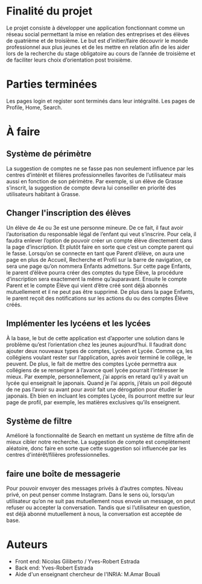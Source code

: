 # Finalité du projet
Le projet consiste à développer une application fonctionnant comme un réseau social permettant la mise en relation des entreprises et des élèves de quatrième et de troisième. Le but est d’initier/faire découvrir le monde professionnel aux plus jeunes et de les mettre en relation afin de les aider lors de la recherche du stage obligatoire au cours de l’année de troisième et de faciliter leurs choix d’orientation post troisième.

# Parties terminées
Les pages login et register sont terminés dans leur intégralité.
Les pages de Profile, Home, Search.

# À faire
## Système de périmètre
La suggestion de comptes ne se fasse pas non seulement influence par les centres d’intérêt et filières professionnelles favorites de l’utilisateur mais aussi en fonction de son périmètre. Par exemple, si un élève de Grasse s’inscrit, la suggestion de compte devra lui conseiller en priorité des utilisateurs habitant à Grasse.
## Changer l'inscription des élèves
Un élève de 4e ou 3e est une personne mineure. De ce fait, il faut avoir l’autorisation du responsable légal de l’enfant qui veut s’inscrire.
Pour cela, il faudra enlever l’option de pouvoir créer un compte élève directement dans la page d’inscription.
Et plutôt faire en sorte que c’est un compte parent qui le fasse.
Lorsqu’on se connecte en tant que Parent d’élève, on aura une page en plus de Accueil, Recherche et Profil sur la barre de navigation, ce sera une page qu’on nommera Enfants admettons.
Sur cette page Enfants, le parent d’élève pourra créer des comptes du type Élève, la procédure d’inscription sera exactement la même qu’auparavant.
Ensuite le compte Parent et le compte Élève qui vient d’être créé sont déjà abonnés mutuellement et il ne peut pas être supprimé.
De plus dans la page Enfants, le parent reçoit des notifications sur les actions du ou des comptes Élève créés.
## Implémenter les lycéens et les lycées
À la base, le but de cette application est d’apporter une solution dans le problème qu’est l’orientation chez les jeunes aujourd’hui.
Il faudrait donc ajouter deux nouveaux types de comptes, Lycéen et Lycée.
Comme ça, les collégiens voulant rester sur l’application, après avoir terminé le collège, le peuvent. De plus, le fait de mettre des comptes Lycée permettra aux collégiens de se renseigner à l’avance quel lycée pourrait l’intéresser le mieux. Par exemple, personnellement, j’ai appris en retard qu’il y avait un lycée qui enseignait le japonais. Quand je l’ai appris, j’étais un poil dégouté de ne pas l’avoir su avant pour avoir fait une dérogation pour étudier le japonais. Eh bien en 
incluant les comptes Lycée, ils pourront mettre sur leur page de profil, par exemple, les matières exclusives qu’ils enseignent.
## Système de filtre
Amélioré la fonctionnalité de Search en mettant un système de filtre afin de mieux cibler notre recherche.
La suggestion de compte est complètement aléatoire, donc faire en sorte que cette suggestion soi influencée par les centres d'intérêt/filières professionnelles.
## faire une boîte de messagerie
Pour pouvoir envoyer des messages privés à d’autres comptes. Niveau privé, on peut penser comme Instagram. Dans le sens où, lorsqu’un utilisateur qu’on ne suit pas mutuellement nous envoie un message, on peut refuser ou accepter la conversation. Tandis que si l’utilisateur en question, est déjà abonné mutuellement à nous, la conversation est acceptée de base. 


# Auteurs
- Front end: Nicolas Giliberto / Yves-Robert Estrada
- Back end: Yves-Robert Estrada
- Aide d'un enseignant chercheur de l'INRIA: M.Amar Bouali

